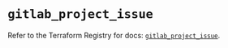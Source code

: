 # `gitlab_project_issue`

Refer to the Terraform Registry for docs: [`gitlab_project_issue`](https://registry.terraform.io/providers/gitlabhq/gitlab/17.8.0/docs/resources/project_issue).
